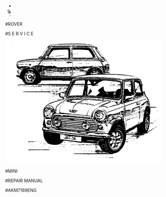 <img src="./manual/page-000.png" width = "20" height = "40" alt="page-000.png" align=center />

#ROVER																						

#S E R V I C E																						


![Alt text](images/page-000_00.png)

#MINI																						

#REPAIR MANUAL																						

#AKM7169ENG		
